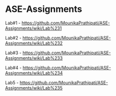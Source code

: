 # ASE-Assignments
Lab#1 - https://github.com/MounikaPrathipati/ASE-Assignments/wiki/Lab%231

Lab#2 - https://github.com/MounikaPrathipati/ASE-Assignments/wiki/Lab%232

Lab#3 - https://github.com/MounikaPrathipati/ASE-Assignments/wiki/Lab%233

Lab#4 - https://github.com/MounikaPrathipati/ASE-Assignments/wiki/Lab%234

Lab5 - https://github.com/MounikaPrathipati/ASE-Assignments/wiki/Lab%235
